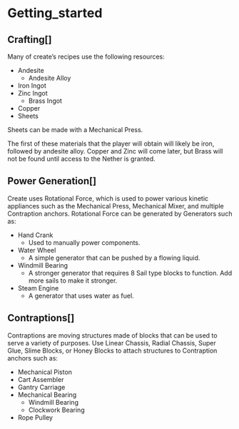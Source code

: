 # Getting_started

## Crafting[]

Many of create’s recipes use the following resources:

- Andesite
    - Andesite Alloy
- Iron Ingot
- Zinc Ingot
    - Brass Ingot
- Copper
- Sheets

Sheets can be made with a Mechanical Press.

The first of these materials that the player will obtain will likely be iron, followed by andesite alloy. Copper and Zinc will come later, but Brass will not be found until access to the Nether is granted.

## Power Generation[]

Create uses Rotational Force, which is used to power various kinetic appliances such as the Mechanical Press, Mechanical Mixer, and multiple Contraption anchors. Rotational Force can be generated by Generators such as:

- Hand Crank
    - Used to manually power components.
- Water Wheel
    - A simple generator that can be pushed by a flowing liquid.
- Windmill Bearing
    - A stronger generator that requires 8 Sail type blocks to function. Add more sails to make it stronger.
- Steam Engine
    - A generator that uses water as fuel.

## Contraptions[]

Contraptions are moving structures made of blocks that can be used to serve a variety of purposes. Use Linear Chassis, Radial Chassis, Super Glue, Slime Blocks, or Honey Blocks to attach structures to Contraption anchors such as:

- Mechanical Piston
- Cart Assembler
- Gantry Carriage
- Mechanical Bearing
    - Windmill Bearing
    - Clockwork Bearing
- Rope Pulley